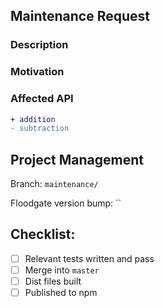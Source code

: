 ## Maintenance Request

<!-- Describe the maintenance request -->
### Description

<!-- Why should this maintenance be made -->
### Motivation

<!-- Outline the affected code -->
### Affected API

```diff
+ addition
- subtraction
```

## Project Management 

<!-- Branch on which the feature is being developed
	- Add camelCased feature name after the '/'
	- Keep it simple, yet descriptive
	- Please only use letters
-->
Branch: `maintenance/`
<!-- Version that Floodgate is to be bumped to
	- Follows SemVer (https://semver.org/)
	- Patch x.x.0: backwards-compatible bug fixes
	- Only Patches should be used for maintenance
-->
Floodgate version bump: ``

<!-- 
	Things to do before the feature PR can be merged
	- Be descriptive
	- Include low-level code additions/removals
	- Include testing steps and types
-->
## Checklist:
- [ ] Relevant tests written and pass
- [ ] Merge into `master`
- [ ] Dist files built
- [ ] Published to npm